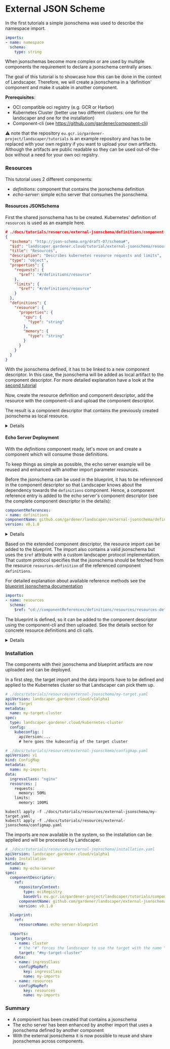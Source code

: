 # External JSON Scheme

In the first tutorials a simple jsonschema was used to describe the namespace import.
```yaml
imports:
- name: namespace
  schema:
    type: string
```

When jsonschemas become more complex or are used by multiple components the requirement to declare a jsonschema centrally arises.

The goal of this tutorial is to showcase how this can be done in the context of Landscaper. Therefore, we will create a jsonschema in a 'definition' component and make it usable in another component.

__Prerequisites__:
- OCI compatible oci registry (e.g. GCR or Harbor)
- Kubernetes Cluster (better use two different clusters: one for the landscaper and one for the installation)
- Component-cli (see https://github.com/gardener/component-cli)

:warning: note that the repository `eu.gcr.io/gardener-project/landscaper/tutorials` is an example repository 
and has to be replaced with your own registry if you want to upload your own artifacts.
Although the artifacts are public readable so they can be used out-of-the-box without a need for your own oci registry.


### Resources

This tutorial uses 2 different components:
- _definitions_: component that contains the jsonschema definition
- _echo-server_: simple echo server that consumes the jsonschema.

#### Resources JSONSchema

First the shared jsonschema has to be created.
Kubernetes' definition of `resources`  is used as an example here.

```json
# ./docs/tutorials/resources/external-jsonschema/definitions/component-descriptor
{
  "$schema": "http://json-schema.org/draft-07/schema#",
  "$id": "landscaper.gardener.cloud/tutorial/external-jsonschema/resources",
  "title": "Resources",
  "description": "Describes kubernetes resource requests and limits",
  "type": "object",
  "properties": {
    "requests": {
      "$ref": "#/definitions/resource"
    },
    "limits": {
      "$ref": "#/definitions/resource"
    }
  },
  "definitions": {
    "resource": {
      "properties": {
        "cpu": {
          "type": "string"
        },
        "memory": {
          "type": "string"
        }
      }
    }
  }
}
```

With the jsonschema defined, it has to be linked to a new component descriptor. In this case, the jsonschema will be added as local artifact to the component descriptor.
For more detailed explanation have a look at the [second tutorial](./02-local-simple-blueprint.md)
   
Now, create the resource definition and component descriptor, add the resource with the component-cli and upload the component descriptor.

The result is a component descriptor that contains the previously created jsonschema as local resource.

<details>

```yaml
# ./docs/tutorials/resources/external-jsonschema/definitions/jsonschema-resource.yaml
---
type: landscaper.gardener.cloud/jsonschema
name: resources-definition
relation: local
input:
  type: "file"
  path: "./resources.json"
  mediaType: "application/vnd.gardener.landscaper.jsonscheme.v1+json"
...
```
```yaml
# ./docs/tutorials/resources/external-jsonschema/definitions/component-descriptor.yaml
meta:
  schemaVersion: v2
component:
  name: github.com/gardener/landscaper/external-jsonschema/definitions
  provider: internal
  repositoryContexts:
  - baseUrl: eu.gcr.io/gardener-project/landscaper/tutorials/components
    type: ociRegistry
  resources: []
  componentReferences: []
  sources: []
```

```
landscaper-cli components-cli ca resources add ./docs/tutorials/resources/external-jsonschema/definitions ./docs/tutorials/resources/external-jsonschema/definitions/jsonscheme-resource.yaml
```

```
landscaper-cli components-cli ca remote push ./docs/tutorials/resources/external-jsonschema/definitions
```

</details>

#### Echo Server Deployment

With the _definitions_  component ready, let's move on and create a component which will consume those definitions.

To keep things as simple as possible, the echo server example will be reused and enhanced with another import parameter _resources_.

Before the jsonschema can be used in the blueprint, it has to be referenced in the component descriptor so that Landscaper knows about the dependency towards the `definitions` component.
Hence, a component reference entry is added to the echo server's component descriptor (see the complete component descriptor in the details):
```yaml
componentReferences:
- name: definitions
componentName: github.com/gardener/landscaper/external-jsonschema/definitions
version: v0.1.0
```

<details>
<div id="echo-server-comp-desc"></div>

```yaml
# ./docs/tutorials/resources/external-jsonschema/echo-server/component-descriptor.yaml
meta:
  schemaVersion: v2

component:
  name: github.com/gardener/landscaper/external-jsonschema/echo-server
  version: v0.1.0

  provider: internal

  repositoryContexts:
  - type: ociRegistry
    baseUrl: eu.gcr.io/gardener-project/landscaper/tutorials/components

  sources: []
  componentReferences:
  - name: definitions
    componentName: github.com/gardener/landscaper/external-jsonschema/definitions
    version: v0.1.0

  resources:
  - type: ociImage
    name: echo-server-image
    version: v0.2.3
    relation: external
    access:
      type: ociRegistry
      imageReference: hashicorp/http-echo:0.2.3
```

</details>

Based on the extended component descriptor, the resource import can be added to the blueprint.
The import also contains a valid jsonschema but uses the `$ref` attribute with a custom landscaper protocol implementation.
That custom protocol specifies that the jsonschema should be fetched from the resource `resources-definition` of the referenced component `definitions`.

For detailed explanation about available reference methods see the [blueprint jsonschema documentation](../usage/JSONSchema.md)

```yaml
imports:
- name: resources
  schema:
    $ref: "cd://componentReferences/definitions/resources/resources-definition"
```

The blueprint is defined, so it can be added to the component descriptor using the component-cli and then uploaded.
See the details section for concrete resource definitions and cli calls.

<details>

```yaml
# ./docs/tutorials/resources/external-jsonschema/echo-server/blueprint.yaml
apiVersion: landscaper.gardener.cloud/v1alpha1
kind: Blueprint

imports:
- name: cluster
  type: target
  targetType: landscaper.gardener.cloud/kubernetes-cluster
- name: ingressClass
  type: data
  schema:
    type: string
- name: resources
  type: data
  schema:
    $ref: "cd://componentReferences/definitions/resources/resources-definition"

deployExecutions:
- name: default
  type: GoTemplate
  file: /defaultDeployExecution.yaml
```

```yaml
# ./docs/tutorials/resources/external-jsonschema/echo-server/defaultDeployExecution.yaml
{{ $name :=  "echo-server" }}
{{ $namespace :=  "default" }}
deployItems:
  - name: deploy
    type: landscaper.gardener.cloud/kubernetes-manifest
    target:
      name: {{ .imports.cluster.metadata.name }}
      namespace: {{ .imports.cluster.metadata.namespace }}
    config:
      apiVersion: manifest.deployer.landscaper.gardener.cloud/v1alpha2
      kind: ProviderConfiguration

      updateStrategy: patch

      manifests:
        - policy: manage
          manifest:
            apiVersion: apps/v1
            kind: Deployment
            metadata:
              name: {{ $name }}
              namespace: {{ $namespace }}
            spec:
              replicas: 1
              selector:
                matchLabels:
                  app: echo-server
              template:
                metadata:
                  labels:
                    app: echo-server
                spec:
                  containers:
                    - image: {{ with (getResource .cd "name" "echo-server-image") }}{{ .access.imageReference }}{{end}}
                      imagePullPolicy: IfNotPresent
                      name: echo-server
                      args:
                        - -text="hello world"
                      ports:
                        - containerPort: 5678
                      resources:
  {{ toYaml .imports.resources | indent 21 }}
- policy: manage
  manifest:
    apiVersion: v1
    kind: Service
    metadata:
      name: {{ $name }}
      namespace: {{ $namespace }}
    spec:
      selector:
        app: echo-server
      ports:
        - protocol: TCP
          port: 80
          targetPort: 5678
- policy: manage
  manifest:
    apiVersion: networking.k8s.io/v1
    kind: Ingress
    metadata:
      name: {{ $name }}
      namespace: {{ $namespace }}
      annotations:
        nginx.ingress.kubernetes.io/rewrite-target: /
        kubernetes.io/ingress.class: "{{ .imports.ingressClass }}"
    spec:
      rules:
        - http:
            paths:
              - path: /
                pathType: Prefix
                backend:
                  service:
                    name: echo-server
                    port:
                      number: 80
```

```yaml
# ./docs/tutorials/resources/external-jsonschema/echo-server/blueprint-resource.yaml
---
type: blueprint
name: echo-server-blueprint
version: v0.1.0
relation: local
input:
  type: "dir"
  path: "./blueprint"
  compress: true
  mediaType: "application/vnd.gardener.landscaper.blueprint.v1+tar+gzip"
...
```

```
landscaper-cli components-cli ca resources add ./docs/tutorials/resources/external-jsonschema/echo-server ./docs/tutorials/resources/external-jsonschema/echo-server/blueprint-resource.yaml
```

```
landscaper-cli components-cli ca remote push ./docs/tutorials/resources/external-jsonschema/echo-server
```

</details>

### Installation

The components with their jsonschema and blueprint artifacts are now uploaded and can be deployed.

In a first step, the target import and the data imports have to be defined and applied to the Kubernetes cluster so that Landscaper can pick them up.

```yaml
# ./docs/tutorials/resources/external-jsonschema/my-target.yaml
apiVersion: landscaper.gardener.cloud/v1alpha1
kind: Target
metadata:
  name: my-target-cluster
spec:
  type: landscaper.gardener.cloud/kubernetes-cluster
  config:
    kubeconfig: |
      apiVersion:...
      # here goes the kubeconfig of the target cluster
```

```yaml
# ./docs/tutorials/resources/external-jsonschema/configmap.yaml
apiVersion: v1
kind: ConfigMap
metadata:
  name: my-imports
data:
  ingressClass: "nginx"
  resources: |
    requests:
      memory: 50Mi
    limits:
      memory: 100Mi
```

```
kubectl apply -f ./docs/tutorials/resources/external-jsonschema/my-target.yaml
kubectl apply -f ./docs/tutorials/resources/external-jsonschema/configmap.yaml
```

The imports are now available in the system, so the installation can be applied and will be processed by Landscaper.

```yaml
# ./docs/tutorials/resources/external-jsonschema/installation.yaml
apiVersion: landscaper.gardener.cloud/v1alpha1
kind: Installation
metadata:
  name: my-echo-server
spec:
  componentDescriptor:
    ref:
      repositoryContext:
        type: ociRegistry
        baseUrl: eu.gcr.io/gardener-project/landscaper/tutorials/components
      componentName: github.com/gardener/landscaper/external-jsonschema/echo-server
      version: v0.1.0

  blueprint:
    ref:
      resourceName: echo-server-blueprint

  imports:
    targets:
    - name: cluster
      # the "#" forces the landscaper to use the target with the name "my-target-cluster" in the same namespace
      target: "#my-target-cluster"
    data:
    - name: ingressClass
      configMapRef:
        key: ingressClass
        name: my-imports
    - name: resources
      configMapRef:
        key: resources
        name: my-imports
```

### Summary

- A component has been created that contains a jsonschema
- The echo server has been enhanced by another import that uses a jsonschema defined by another component
- With the external jsonschema it is now possible to reuse and share jsonschemas across components.
